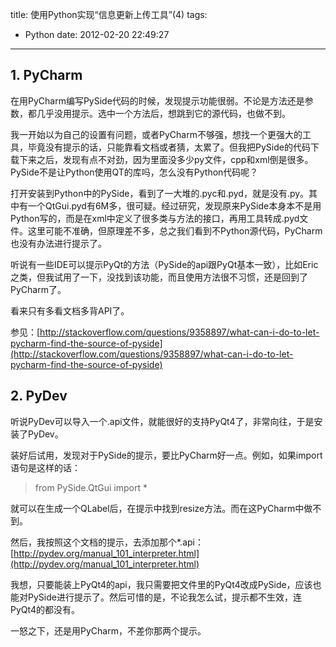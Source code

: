 title: 使用Python实现“信息更新上传工具”(4)
tags:
  - Python
date: 2012-02-20 22:49:27
---

## 1. PyCharm

在用PyCharm编写PySide代码的时候，发现提示功能很弱。不论是方法还是参数，都几乎没用提示。选中一个方法后，想跳到它的源代码，也做不到。

我一开始以为自己的设置有问题，或者PyCharm不够强，想找一个更强大的工具，毕竟没有提示的话，只能靠看文档或者猜，太累了。但我把PySide的代码下载下来之后，发现有点不对劲，因为里面没多少py文件，cpp和xml倒是很多。PySide不是让Python使用QT的库吗，怎么没有Python代码呢？

打开安装到Python中的PySide，看到了一大堆的.pyc和.pyd，就是没有.py。其中有一个QtGui.pyd有6M多，很可疑。经过研究，发现原来PySide本身本不是用Python写的，而是在xml中定义了很多类与方法的接口，再用工具转成.pyd文件。这里可能不准确，但原理差不多，总之我们看到不Python源代码，PyCharm也没有办法进行提示了。

听说有一些IDE可以提示PyQt的方法（PySide的api跟PyQt基本一致），比如Eric之类，但我试用了一下，没找到该功能，而且使用方法很不习惯，还是回到了PyCharm了。

看来只有多看文档多背API了。

参见：[http://stackoverflow.com/questions/9358897/what-can-i-do-to-let-pycharm-find-the-source-of-pyside](http://stackoverflow.com/questions/9358897/what-can-i-do-to-let-pycharm-find-the-source-of-pyside)

## 2. PyDev

听说PyDev可以导入一个.api文件，就能很好的支持PyQt4了，非常向往，于是安装了PyDev。

装好后试用，发现对于PySide的提示，要比PyCharm好一点。例如，如果import语句是这样的话：

> <font style="background-color: #ffffff">from PySide.QtGui import *</font>

就可以在生成一个QLabel后，在提示中找到resize方法。而在这PyCharm中做不到。

然后，我按照这个文档的提示，去添加那个*.api：[http://pydev.org/manual_101_interpreter.html](http://pydev.org/manual_101_interpreter.html)

我想，只要能装上PyQt4的api，我只需要把文件里的PyQt4改成PySide，应该也能对PySide进行提示了。然后可惜的是，不论我怎么试，提示都不生效，连PyQt4的都没有。

一怒之下，还是用PyCharm，不差你那两个提示。